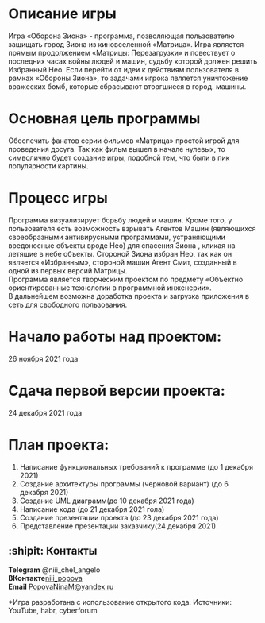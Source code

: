 # Описание игры
Игра «Оборона Зиона» - программа, позволяющая пользователю защищать город Зиона из киновселенной «Матрица». Игра является прямым продолжением «Матрицы: Перезагрузки» и повествует о последних часах войны людей и машин, судьбу которой должен решить Избранный Нео. Если перейти от идеи к действиям пользователя в рамках «Обороны Зиона», то задачами игрока является уничтожение вражеских бомб, которые сбрасывают вторгшиеся в город.
машины. 

# Основная цель программы
Обеспечить фанатов серии фильмов «Матрица» простой игрой для проведения досуга. Так как фильм вышел в начале нулевых, то символично будет создание игры, подобной тем, что были в пик популярности картины.  

# Процесс игры
Программа визуализирует борьбу людей и машин. Кроме того, у пользователя есть возможность взрывать Агентов Машин (являющихся своеобразными антивирусными программами, устраняющими вредоносные объекты вроде Нео) для спасения Зиона , кликая на летящие в небе объекты. Стороной Зиона избран Нео, так как он является «Избранным», стороной машин Агент Смит, созданный в одной из первых версий Матрицы.    
Программа является творческим проектом по предмету «Объектно ориентированные технологии в программной инженерии».     
В дальнейшем возможна доработка проекта и загрузка приложения в сеть для свободного пользования.    

# Начало работы над проектом: 
26 ноября 2021 года

# Сдача первой версии проекта:  
24 декабря 2021 года

# План проекта:
1. Написание функциональных требований к программе (до 1 декабря 2021)
2. Создание архитектуры программы (черновой вариант) (до 6 декабря 2021)
3. Создание UML диаграмм(до 10 декабря 2021 года)
4. Написание кода (до 21 декабря 2021 гола)
5. Создание презентации проекта (до 23 декабря 2021 года)
6. Представление презентации заказчику(24 декабря 2021)

## :shipit: Контакты    
**Telegram** @niii_chel_angelo    
**ВКонтакте**[niii_popova](https://vk.com/niii_popova)    
**Email** PopovaNinaM@yandex.ru    

*Игра разработана с использование открытого кода.
Источники: YouTube, habr, cyberforum

